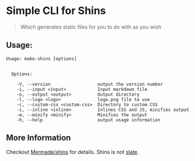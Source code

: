 # Simple CLI for Shins
> Which generates static files for you to do with as you wish

## Usage:
```
Usage: make-shins [options]


  Options:

    -V, --version                  output the version number
    -i, --input <input>            Input markdown file
    -o, --output <output>          Output directory
    -l, --logo <logo>              logo.png file to use
    -c, --custom-css <custom-css>  Directory to custom CSS
    -i, --inline <inline>          Inlines CSS and JS, minifies output
    -m, --minify <minify>          Minifies the output
    -h, --help                     output usage information
```

## More Information
Checkout [Mermade/shins](https://github.com/mermade/shins) for details. Shins is not [slate](https://github.com/lord/slate).
